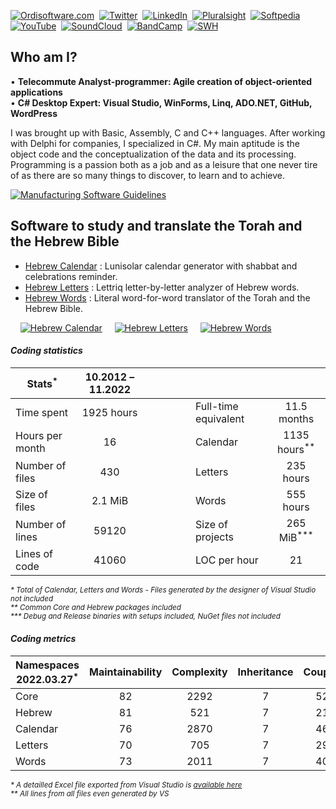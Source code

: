 [![Ordisoftware.com](https://img.shields.io/badge/-Ordisoftware.com-355F90?logo=WordPress&logoColor=white)](https://www.ordisoftware.com)&nbsp;
[![Twitter](https://img.shields.io/badge/Twitter-%231DA1F2.svg?logo=Twitter&logoColor=white)](https://twitter.com/ordisoftware)&nbsp;
[![LinkedIn](https://img.shields.io/badge/LinkedIn-%230077B5.svg?logo=linkedin&logoColor=white)](https://linkedin.com/in/ordisoftware)&nbsp;
[![Pluralsight](https://img.shields.io/badge/PluralSight-DA3050?logo=pluralsight&logoColor=white)](https://app.pluralsight.com/profile/ordisoftware)&nbsp;
[![Softpedia](https://img.shields.io/badge/-Softpedia-405075?logo=Stripe&logoColor=white)](https://www.softpedia.com/publisher/Olivier-Rogier-104580.html)&nbsp;
[![YouTube](https://img.shields.io/badge/YouTube-%23FF0000.svg?logo=YouTube&logoColor=white)](https://www.youtube.com/user/Ordisoftware)&nbsp;
[![SoundCloud](https://img.shields.io/badge/SoundCloud-FF5500?logo=soundcloud&logoColor=white)](https://soundcloud.com/user-918750883)&nbsp;
[![BandCamp](https://img.shields.io/badge/BandCamp-1DA0C3?logo=bandcamp&logoColor=white)](https://ordisoftware.bandcamp.com)&nbsp;
[![SWH](https://www.ordisoftware.com/wp-content/theming/social/badge-software-heritage.png)](https://archive.softwareheritage.org/browse/search/?q=Ordisoftware)&nbsp;

## Who am I?

• **Telecommute Analyst-programmer: Agile creation of object-oriented applications**<br>
• **C# Desktop Expert: Visual Studio, WinForms, Linq, ADO.NET, GitHub, WordPress**

I was brought up with Basic, Assembly, C and C++ languages. After working with Delphi for companies, I specialized in C#. My main aptitude is the object code and the conceptualization of the data and its processing. Programming is a passion both as a job and as a leisure that one never tire of as there are so many things to discover, to learn and to achieve.

[![Manufacturing Software Guidelines](https://img.shields.io/badge/-Manufacturing%20Software%20Guidelines-355F90?logo=MicrosoftWord&logoColor=white)](https://github.com/Ordisoftware/Guidelines)&nbsp;

## Software to study and translate the Torah and the Hebrew Bible

- [Hebrew Calendar](https://github.com/Ordisoftware/Hebrew-Calendar) : Lunisolar calendar generator with shabbat and celebrations reminder.
- [Hebrew Letters](https://github.com/Ordisoftware/Hebrew-Letters) : Lettriq letter-by-letter analyzer of Hebrew words.
- [Hebrew Words](https://github.com/Ordisoftware/Hebrew-Words) : Literal word-for-word translator of the Torah and the Hebrew Bible.

&nbsp;&nbsp;&nbsp;&nbsp;[![Hebrew Calendar](https://www.ordisoftware.com/uploads/2021/03/01-hebrew-calendar-viewmonth-en-200x148.png?resize=200%2C140&ssl=1 "Hebrew Calendar")](https://github.com/Ordisoftware/Hebrew-Calendar)&nbsp;&nbsp;&nbsp;&nbsp;&nbsp;[![Hebrew Letters](https://www.ordisoftware.com/uploads/2021/03/hebrew-letters-analyze-en-150x146.png?resize=150%2C146&ssl=1 "Hebrew Letters")](https://github.com/Ordisoftware/Hebrew-Letters)&nbsp;&nbsp;&nbsp;&nbsp;&nbsp;[![Hebrew Words](https://www.ordisoftware.com/uploads/2022/08/hebrew-words-verses-en-200x151.png?resize=185%2C140&ssl=1 "Hebrew Words")](https://github.com/Ordisoftware/Hebrew-Words)

#### _Coding statistics_

|Stats<sup>*</sup>|10.2012 – 11.2022||||
|-|:-:|-|-|:-:|
|Time spent|1925 hours||Full-time equivalent|11.5 months|
|Hours per month|16||Calendar|1135 hours<sup>**</sup>|
|Number of files|430||Letters|235 hours|
|Size of files|2.1 MiB||Words|555 hours|
|Number of lines|59120||Size of projects|265 MiB<sup>***</sup>|
|Lines of code|41060|&nbsp;&nbsp;&nbsp;&nbsp;&nbsp;&nbsp;&nbsp;&nbsp;&nbsp;&nbsp;&nbsp;&nbsp;&nbsp;|LOC per hour|21|

<sup><i>* Total of Calendar, Letters and Words - Files generated by the designer of Visual Studio not included<br>
** Common Core and Hebrew packages included<br>
*** Debug and Release binaries with setups included, NuGet files not included</i></sup>

#### _Coding metrics_

|Namespaces 2022.03.27<sup>*</sup>|Maintainability|Complexity|Inheritance|Coupling|LOC<sup>**</sup>|Exec LOC|
|-|:-:|:-:|:-:|:-:|:-:|:-:|
|Core|82|2292|7|520|17180|4777|
|Hebrew|81|521|7|217|5989|1384|
|Calendar|76|2870|7|464|27246|11118|
|Letters|70|705|7|295|8262|3707|
|Words|73|2011|7|405|17912|7428|

<sup><i>* A detailled Excel file exported from Visual Studio is [available here](https://github.com/Ordisoftware/Updates/blob/main/OrdisoftwareMetrics.xlsx?raw=true)<br>
** All lines from all files even generated by VS</i></sup>
